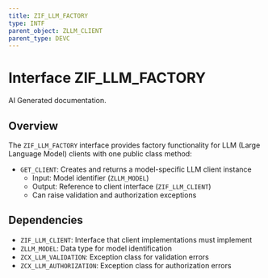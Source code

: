 ```yaml
---
title: ZIF_LLM_FACTORY
type: INTF
parent_object: ZLLM_CLIENT
parent_type: DEVC
---
```


# Interface ZIF_LLM_FACTORY

AI Generated documentation.
## Overview
The `ZIF_LLM_FACTORY` interface provides factory functionality for LLM (Large Language Model) clients with one public class method:

- `GET_CLIENT`: Creates and returns a model-specific LLM client instance
  - Input: Model identifier (`ZLLM_MODEL`)
  - Output: Reference to client interface (`ZIF_LLM_CLIENT`)
  - Can raise validation and authorization exceptions

## Dependencies
- `ZIF_LLM_CLIENT`: Interface that client implementations must implement
- `ZLLM_MODEL`: Data type for model identification
- `ZCX_LLM_VALIDATION`: Exception class for validation errors
- `ZCX_LLM_AUTHORIZATION`: Exception class for authorization errors


